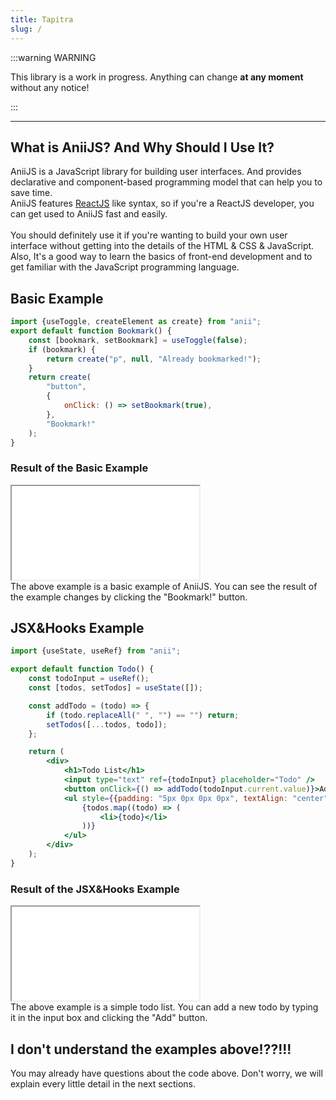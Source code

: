 ```yaml
---
title: Tapitra
slug: /
---
```


:::warning WARNING

This library is a work in progress. Anything can change **at any moment** without any notice!

:::

<hr />

## What is AniiJS? And Why Should I Use It?

AniiJS is a JavaScript library for building user interfaces. And provides declarative and component-based programming model that can help you to save time.<br/>
AniiJS features [ReactJS](https://reactjs.org/) like syntax, so if you're a ReactJS developer, you can get used to AniiJS fast and easily.<br/><br/>
You should definitely use it if you're wanting to build your own user interface without getting into the details of the HTML & CSS & JavaScript.<br/>
Also, It's a good way to learn the basics of front-end development and to get familiar with the JavaScript programming language.

## Basic Example

```jsx title="bookmark.js"
import {useToggle, createElement as create} from "anii";
export default function Bookmark() {
	const [bookmark, setBookmark] = useToggle(false);
	if (bookmark) {
		return create("p", null, "Already bookmarked!");
	}
	return create(
		"button",
		{
			onClick: () => setBookmark(true),
		},
		"Bookmark!"
	);
}
```

### Result of the Basic Example

<iframe id="codeFrame" src="/frame/introduction-bookmark.html"></iframe>
<br />
The above example is a basic example of AniiJS. You can see the result of the example changes by clicking the "Bookmark!" button.

## JSX&Hooks Example

```jsx title="todo.js"
import {useState, useRef} from "anii";

export default function Todo() {
	const todoInput = useRef();
	const [todos, setTodos] = useState([]);

	const addTodo = (todo) => {
		if (todo.replaceAll(" ", "") == "") return;
		setTodos([...todos, todo]);
	};

	return (
		<div>
			<h1>Todo List</h1>
			<input type="text" ref={todoInput} placeholder="Todo" />
			<button onClick={() => addTodo(todoInput.current.value)}>Add</button>
			<ul style={{padding: "5px 0px 0px 0px", textAlign: "center", listStyle: "none"}}>
				{todos.map((todo) => (
					<li>{todo}</li>
				))}
			</ul>
		</div>
	);
}
```

### Result of the JSX&Hooks Example

<iframe id="codeFrame" src="/frame/introduction-todo.html"></iframe>

<br />
The above example is a simple todo list. You can add a new todo by typing it in the input box and clicking the "Add" button.<br />

## I don't understand the examples above!??!!!

You may already have questions about the code above. Don't worry, we will explain every little detail in the next sections.
